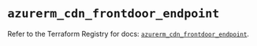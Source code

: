 # `azurerm_cdn_frontdoor_endpoint`

Refer to the Terraform Registry for docs: [`azurerm_cdn_frontdoor_endpoint`](https://registry.terraform.io/providers/hashicorp/azurerm/4.39.0/docs/resources/cdn_frontdoor_endpoint).
